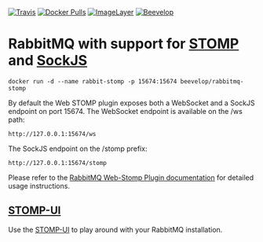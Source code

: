 [![Travis](https://img.shields.io/travis/beevelop/docker-rabbitmq-stomp.svg?style=flat-square)](https://travis-ci.org/beevelop/docker-rabbitmq-stomp)
[![Docker Pulls](https://img.shields.io/docker/pulls/beevelop/rabbitmq-stomp.svg?style=flat-square)](https://links.beevelop.com/d-rabbitmq-stomp)
[![ImageLayer](https://badge.imagelayers.io/beevelop/rabbitmq-stomp:latest.svg)](https://imagelayers.io/?images=beevelop/rabbitmq-stomp:latest)
[![Beevelop](https://links.beevelop.com/honey-badge)](https://beevelop.com)

# RabbitMQ with support for [STOMP](https://stomp.github.io/) and [SockJS](https://github.com/sockjs)

```
docker run -d --name rabbit-stomp -p 15674:15674 beevelop/rabbitmq-stomp
```

By default the Web STOMP plugin exposes both a WebSocket and a SockJS endpoint on port 15674. The WebSocket endpoint is available on the /ws path:
```
http://127.0.0.1:15674/ws
```
The SockJS endpoint on the /stomp prefix:
```
http://127.0.0.1:15674/stomp
```

Please refer to the [RabbitMQ Web-Stomp Plugin documentation](https://www.rabbitmq.com/web-stomp.html#usage) for detailed usage instructions.

## [STOMP-UI](https://beevelop.github.io/stomp-ui/)
Use the [STOMP-UI](https://beevelop.github.io/stomp-ui/) to play around with your RabbitMQ installation.
